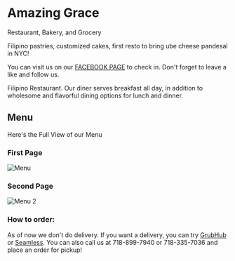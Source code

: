 # Amazing Grace

Restaurant, Bakery, and Grocery

Filipino pastries, customized cakes, first resto to bring ube cheese pandesal in NYC!

You can visit us on our [FACEBOOK PAGE](https://www.facebook.com/Amazing-Grace-Restaurant-107927027616035) to check in. Don't forget to leave a like and follow us.

Filipino Restaurant. Our diner serves breakfast all day, in addition to wholesome and flavorful dining options for lunch and dinner.

## Menu
Here's the Full View of our Menu

### First Page
![Menu](https://user-images.githubusercontent.com/80164448/110212300-bb5c0280-7e68-11eb-99a3-ee9cf7723836.jpg)

### Second Page
![Menu 2](https://user-images.githubusercontent.com/80164448/110212344-ee9e9180-7e68-11eb-94d4-edbfb2b50d91.jpg)

### How to order:

As of now we don't do delivery. If you want a delivery, you can try [GrubHub](https://www.grubhub.com/restaurant/amazing-grace-69-02-roosevelt-ave-woodside/1717134) or [Seamless](https://www.seamless.com/menu/amazing-grace-69-02-roosevelt-ave-woodside/1717134). You can also call us at 718-899-7940 or 718-335-7036 and place an order for pickup!
